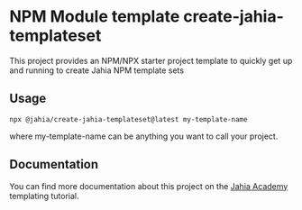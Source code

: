 # NPM Module template create-jahia-templateset

This project provides an NPM/NPX starter project template to quickly get up and running to create Jahia NPM template sets

## Usage

    npx @jahia/create-jahia-templateset@latest my-template-name

where my-template-name can be anything you want to call your project.

## Documentation

You can find more documentation about this project on the [Jahia Academy](https://academy.jahia.com/get-started/developers/templating) templating tutorial.
